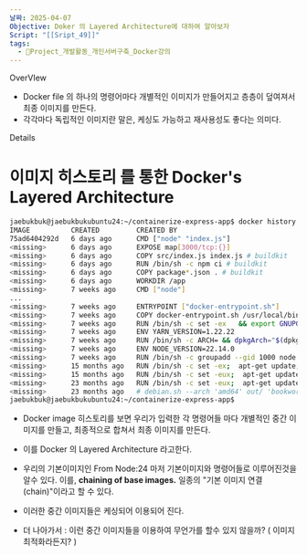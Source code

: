 ```yaml
---
날짜: 2025-04-07
Objective: Doker 의 Layered Architecture에 대하여 알아보자
Script: "[[Sript_49]]"
tags:
  - 🐲Project_개발활동_개인서버구축_Docker강의
---
```

OverVIew 

 - Docker file 의 하나의 명령어마다 개별적인 이미지가 만들어지고 층층이 덮여져서 최종 이미지를 만든다.
 - 각각마다 독립적인 이미지란 말은, 케싱도 가능하고 재사용성도 좋다는 의미다.

Details 
# 이미지 히스토리 를 통한 Docker's Layered Architecture

```bash
jaebukbuk@jaebukbukubuntu24:~/containerize-express-app$ docker history express-app
IMAGE          CREATED         CREATED BY                                      SIZE     
75ad6404292d   6 days ago      CMD ["node" "index.js"]                         0B       
<missing>      6 days ago      EXPOSE map[3000/tcp:{}]                         0B       
<missing>      6 days ago      COPY src/index.js index.js # buildkit           784B     
<missing>      6 days ago      RUN /bin/sh -c npm ci # buildkit                5.03MB   
<missing>      6 days ago      COPY package*.json . # buildkit                 27.4kB   
<missing>      6 days ago      WORKDIR /app                                    0B       
<missing>      7 weeks ago     CMD ["node"]                                    0B       
...
<missing>      7 weeks ago     ENTRYPOINT ["docker-entrypoint.sh"]             0B       
<missing>      7 weeks ago     COPY docker-entrypoint.sh /usr/local/bin/ # …   388B     
<missing>      7 weeks ago     RUN /bin/sh -c set -ex   && export GNUPGHOME…   5.34MB   
<missing>      7 weeks ago     ENV YARN_VERSION=1.22.22                        0B       
<missing>      7 weeks ago     RUN /bin/sh -c ARCH= && dpkgArch="$(dpkg --p…   185MB    
<missing>      7 weeks ago     ENV NODE_VERSION=22.14.0                        0B       
<missing>      7 weeks ago     RUN /bin/sh -c groupadd --gid 1000 node   &&…   8.94kB   
<missing>      15 months ago   RUN /bin/sh -c set -ex;  apt-get update;  ap…   588MB   
<missing>      15 months ago   RUN /bin/sh -c set -eux;  apt-get update;  a…   177MB   
<missing>      23 months ago   RUN /bin/sh -c set -eux;  apt-get update;  a…   48.4MB  
<missing>      23 months ago   # debian.sh --arch 'amd64' out/ 'bookworm' '…   117MB   
jaebukbuk@jaebukbukubuntu24:~/containerize-express-app$ 
```

- Docker image 히스토리를 보면 우리가 입력한 각 명령어들 마다 개별적인 중간 이미지를 만들고, 최종적으로 합쳐서 최종 이미지를 만든다.
- 이를 Docker 의 Layered Architecture 라고한다.
- 우리의 기본이미지인  From Node:24 마저 
  기본이미지와 명령어들로 이루어진것을 알수 있다. 이를, **chaining of base images.** 일종의 "기본 이미지 연결(chain)"이라고 할 수 있다.
- 이러한 중간 이미지들은 케싱되어 이용되어 진다.

- 더 나아가서 : 이런 중간 이미지들을 이용하여 무언가를 할수 있지 않을까? ( 이미지 최적화라든지? )
